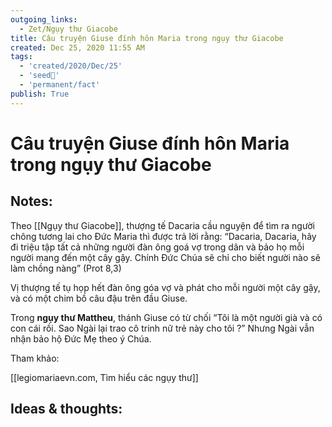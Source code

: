 ```yaml
---
outgoing_links:
  - Zet/Ngụy thư Giacobe
title: Câu truyện Giuse đính hôn Maria trong ngụy thư Giacobe
created: Dec 25, 2020 11:55 AM
tags:
  - 'created/2020/Dec/25'
  - 'seed🥜'
  - 'permanent/fact'
publish: True
---
```

# Câu truyện Giuse đính hôn Maria trong ngụy thư Giacobe

## Notes:
Theo [[Ngụy thư Giacobe]], thượng tế Dacaria cầu nguyện để tìm ra người chông tương lai cho Đức Maria thì được trả lời rằng: “Dacaria, Dacaria, hãy đi triệu tập tất cả những người đàn ông goá vợ trong dân và bảo họ mỗi người mang đến một cây gậy. Chính Đức Chúa sẽ chỉ cho biết người nào sẽ làm chồng nàng” (Prot 8,3)

Vị thượng tế tụ họp hết đàn ông góa vợ và phát cho mỗi người một cây gậy, và có một chim bồ câu đậu trên đầu Giuse.

Trong **ngụy thư Mattheu**, thánh Giuse có từ chối “Tôi là một người già và có con cái rồi. Sao Ngài lại trao cô trinh nữ trẻ này cho tôi ?” Nhưng Ngài vẫn nhận bảo hộ Đức Mẹ theo ý Chúa.

Tham khảo:

[[legiomariaevn.com, Tìm hiểu các ngụy thư]]

## Ideas & thoughts:
